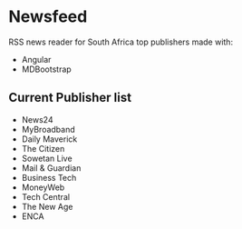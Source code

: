 # Newsfeed

RSS news reader for South Africa top publishers made with:
- Angular
- MDBootstrap

## Current Publisher list
- News24
- MyBroadband
- Daily Maverick
- The Citizen
- Sowetan Live
- Mail & Guardian 
- Business Tech
- MoneyWeb
- Tech Central
- The New Age
- ENCA
